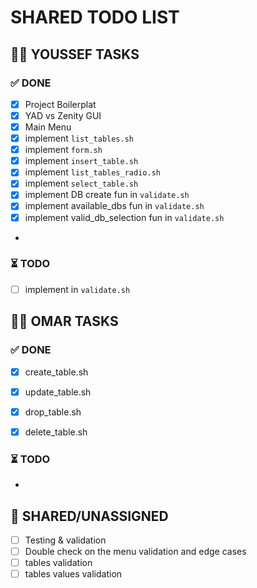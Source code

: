 # SHARED TODO LIST  

## 👨‍💻 YOUSSEF TASKS  

### ✅ DONE  
- [x] Project Boilerplat   
- [x] YAD vs Zenity GUI  
- [x] Main Menu
- [x] implement `list_tables.sh`
- [x] implement `form.sh`
- [x] implement `insert_table.sh`
- [x] implement `list_tables_radio.sh`
- [x] implement `select_table.sh`
- [x] implement DB create fun in `validate.sh`
- [x] implement available_dbs fun in `validate.sh`
- [x] implement valid_db_selection fun in `validate.sh`
-

### ⏳ TODO  
- [ ] implement in `validate.sh`





## 👨‍💻 OMAR TASKS  

### ✅ DONE  
- [x] create_table.sh
- [x] update_table.sh
- [x] drop_table.sh
- [x] delete_table.sh



### ⏳ TODO  
-


## 🔄 SHARED/UNASSIGNED  
- [ ] Testing & validation 
- [ ] Double check on the menu validation and edge cases
- [ ] tables validation
- [ ] tables values validation 
